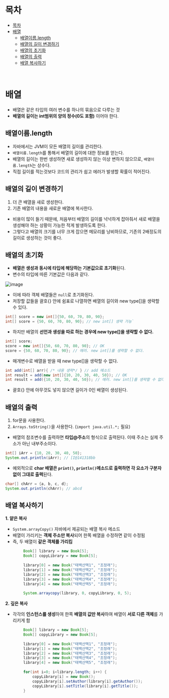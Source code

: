 # 목차

- [목차](#목차)
- [배열](#배열)
	- [배열이름.length](#배열이름length)
	- [배열의 길이 변경하기](#배열의-길이-변경하기)
	- [배열의 초기화](#배열의-초기화)
	- [배열의 출력](#배열의-출력)
	- [배열 복사하기](#배열-복사하기)

<br>

# 배열
- 배열은 같은 타입의 여러 변수를 하나의 묶음으로 다루는 것
- **배열의 길이는 int범위의 양의 정수(0도 포함)** 이어야 한다.

## 배열이름.length
- 자바에서는 JVM이 모든 배열의 길이를 관리한다.
- `배열이름.length`를 통해서 배열의 길이에 대한 정보를 얻는다.
- 배열의 길이는 한번 생성하면 새로 생성하지 않는 이상 변하지 않으므로, `배열이름.length`는 상수다.
- 직접 길이를 적는것보다 코드의 관리가 쉽고 에러가 발생할 확률이 적어진다.

## 배열의 길이 변경하기
1. 더 큰 배열을 새로 생성한다.
2. 기존 배열의 내용을 새로운 배열에 복사한다.

- 비용이 많이 들기 때문에, 처음부터 배열의 길이를 넉넉하게 잡아줘서 새로 배열을 생성해야 하는 상황이 가능한 적게 발생하도록 한다.
- 그렇다고 배열의 크기를 너무 크게 잡으면 메모리를 낭비하므로, 기존의 2배정도의 길이로 생성하는 것이 좋다.

## 배열의 초기화
- **배열은 생성과 동시에 타입에 해당하는 기본값으로 초기화**된다.
- 변수의 타입에 따른 기본값은 다음과 같다.

![image](https://user-images.githubusercontent.com/106129404/228767761-6fd64596-bc9c-48fe-964d-494feb4ebc45.png)
- 이에 따라 객체 배열들은 `null`로 초기화된다.
- 저장할 값들을 괄호{} 안에 쉼표로 나열하면 배열의 길이와 new type[]을 생략할 수 있다.
```java
int[] score = new int[]{50, 60, 70, 80, 90};
int[] score = {50, 60, 70, 80, 90}; // new int[] 생략 가능`
```
- 하지만 배열의 **선언과 생성을 따로 하는 경우에 new type[]을 생략할 수 없다.**
```java
int[] score;
score = new int[]{50, 60, 70, 80, 90}; // OK
score = {50, 60, 70, 80, 90}; // 에러. new int[]를 생략할 수 없다.
```
- 매개변수로 배열을 받을 때 new type[]을 생락할 수 없다.
```java
int add(int[] arr){ /* 내용 생략*/ } // add 메소드
int result = add(new int[]{10, 20, 30, 40, 50}); // OK
int result = add({10, 20, 30, 40, 50}); // 에러. new int[]를 생략할 수 없다.
```
- 괄호{} 안에 아무것도 넣지 않으면 길이가 0인 배열이 생성된다.

## 배열의 출력
1. for문을 사용한다.
2. `Arrays.toString()`을 사용한다. (`import java.util.*;` 필요)

- 배열의 참조변수를 출력하면 **타입@주소**의 형식으로 출력된다. 이때 주소는 실제 주소가 아닌 내부주소이다. 
```java
int[] iArr = {10, 20, 30, 40, 50};
System.out.println(iArr); // [I@141318bb
```
- 예외적으로 **char 배열은 `print()`, `println()`메소드로 출력하면 각 요소가 구분자 없이 그대로 출력**된다. 
```java
char[] chArr = {a, b, c, d};
System.out.println(chArr); // abcd
```

## 배열 복사하기

**1. 얕은 복사**
   - `System.arrayCopy()` 자바에서 제공되는 배열 복사 메소드
   - 배열이 가리키는 **객체 주소만 복사**되어 한쪽 배열을 수정하면 같이 수정됨
   - 즉, 두 배열이 **같은 객체를 가리킴**

```java
		Book[] library = new Book[5];
		Book[] copyLibrary = new Book[5];
		
		library[0] = new Book("태백산맥1", "조정래");
		library[1] = new Book("태백산맥2", "조정래");
		library[2] = new Book("태백산맥3", "조정래");
		library[3] = new Book("태백산맥4", "조정래");
		library[4] = new Book("태백산맥5", "조정래");
		
		System.arraycopy(library, 0, copyLibrary, 0, 5);
```

**2. 깊은 복사**
   - 각각의 **인스턴스를 생성**하여 한쪽 **배열의 값만 복사**하여 배열이 **서로 다른 객체**를 가리키게 함

```java
		Book[] library = new Book[5];
		Book[] copyLibrary = new Book[5];
		
		library[0] = new Book("태백산맥1", "조정래");
		library[1] = new Book("태백산맥2", "조정래");
		library[2] = new Book("태백산맥3", "조정래");
		library[3] = new Book("태백산맥4", "조정래");
		library[4] = new Book("태백산맥5", "조정래");
		
		for(int i=0; i<library.length; i++) {
			copyLibrary[i] = new Book();
			copyLibrary[i].setAuthor(library[i].getAuthor());
			copyLibrary[i].setTitle(library[i].getTitle());
		}
```
